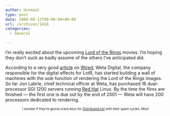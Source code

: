 ```yaml
---
author: Unxmaal
type: post
date: 2000-09-12T00:00:00+00:00
url: /archives/1416
categories:
  - General

---
```

I&#8217;m really excited about the upcoming [Lord of the Rings][1] movies. I&#8217;m hoping they don&#8217;t suck as badly assome<a /> of the others</a> I&#8217;ve anticipated did.  


  
According to a very good [article][2] on [Wired][3], Weta Digital<a />, the company responsible for the digital effects for LotR, has started building a wall of machines with the sole function of rendering the Lord of the Rings images. So far Jon Labrie, chief technical officer at Weta, has purchased 16 dual-processor SGI</a> 1200 servers running [Red Hat][4] Linux. By the time the films are finished &#8212; the first one is due out by the end of 2001 &#8212; Weta will have 200 processors dedicated to rendering. </p> 

<font size="1">

<center>
  I wonder if they&#8217;re gonna crack keys for <A href="http://www.distributed.net">Distributed.net</a> with their spare cycles. Moo!</font>
</center></p>

 [1]: http://http://www.lordoftherings.net/home.html
 [2]: http://www.wired.com/news/culture/0,1284,38704,00.html
 [3]: http://www.wired.com
 [4]: http://www.redhat.com